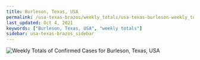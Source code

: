 ```yaml
---
title: Burleson, Texas, USA
permalink: /usa-texas-brazos/weekly_totals/usa-texas-burleson-weekly_totals.html
last_updated: Oct 4, 2021
keywords: ["Burleson, Texas, USA", "weekly totals"]
sidebar: usa-texas-brazos_sidebar
---
```


![Weekly Totals of Confirmed Cases for Burleson, Texas, USA](/covid_tracker/images/graphs/usa-texas-burleson-weekly_totals_graph.png)
